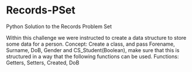 # Records-PSet
Python Solution to the Records Problem Set

Within this challenge we were instructed to create a data structure to store some data for a person.
Concept: Create a class, and pass Forename, Surname, DoB, Gender and CS_Student(Boolean), make sure that this is structured in a way that the following functions can be used.
Functions: Getters, Setters, Created, DoB
